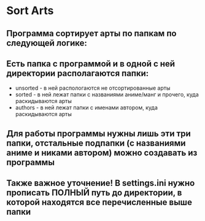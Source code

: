 # Sort Arts
## Программа сортирует арты по папкам по следующей логике:
## Есть папка с программой и в одной с ней директории располагаются папки:
- unsorted - в ней распологаются не отсортированные арты
- sorted - в ней лежат папки с названиями аниме/манг и прочего, куда раскидываются арты
- authors - в ней лежат папки с именами автором, куда раскидываются арты

## Для работы программы нужны лишь эти три папки, отстальные подпапки (с названиями аниме и никами автором) можно создавать из программы
## Также важное уточнение! В settings.ini нужно прописать ПОЛНЫЙ путь до директории, в которой находятся все перечисленные выше папки
